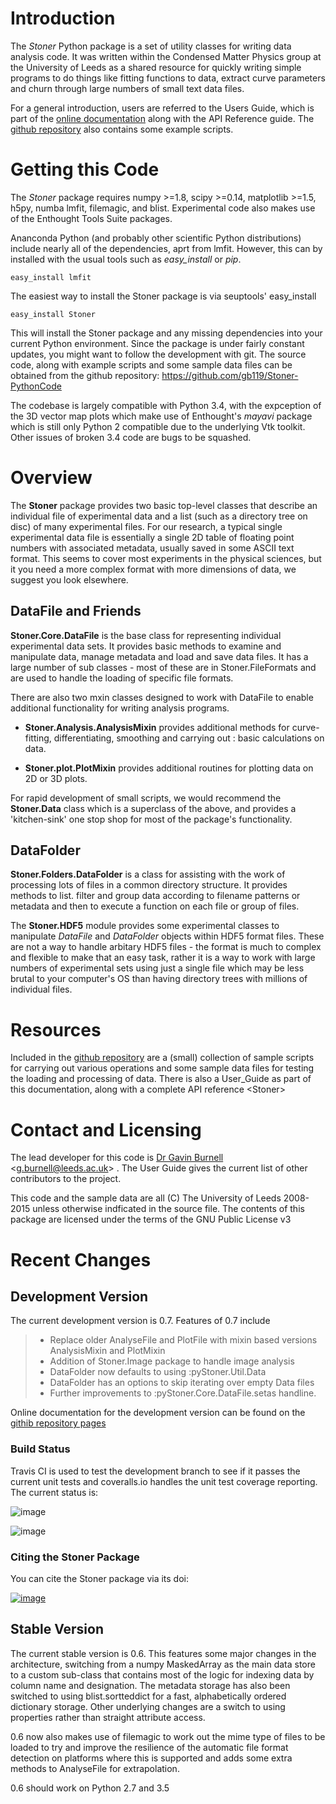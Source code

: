 Introduction
============

The *Stoner* Python package is a set of utility classes for writing data
analysis code. It was written within the Condensed Matter Physics group
at the University of Leeds as a shared resource for quickly writing
simple programs to do things like fitting functions to data, extract
curve parameters and churn through large numbers of small text data
files.

For a general introduction, users are referred to the Users Guide, which
is part of the [online documentation](http://pythonhosted.org/Stoner/)
along with the API Reference guide. The [github
repository](http://www.github.com/gb119/Stoner-PythonCode/) also
contains some example scripts.

Getting this Code
=================

The *Stoner* package requires numpy \>=1.8, scipy \>=0.14, matplotlib
\>=1.5, h5py, numba lmfit, filemagic, and blist. Experimental code also
makes use of the Enthought Tools Suite packages.

Ananconda Python (and probably other scientific Python distributions)
include nearly all of the dependencies, aprt from lmfit. However, this
can by installed with the usual tools such as *easy\_install* or *pip*.

``` {.sourceCode .sh}
easy_install lmfit
```

The easiest way to install the Stoner package is via seuptools'
easy\_install

``` {.sourceCode .sh}
easy_install Stoner
```

This will install the Stoner package and any missing dependencies into
your current Python environment. Since the package is under fairly
constant updates, you might want to follow the development with git. The
source code, along with example scripts and some sample data files can
be obtained from the github repository:
<https://github.com/gb119/Stoner-PythonCode>

The codebase is largely compatible with Python 3.4, with the expception
of the 3D vector map plots which make use of Enthought's *mayavi*
package which is still only Python 2 compatible due to the underlying
Vtk toolkit. Other issues of broken 3.4 code are bugs to be squashed.

Overview
========

The **Stoner** package provides two basic top-level classes that
describe an individual file of experimental data and a list (such as a
directory tree on disc) of many experimental files. For our research, a
typical single experimental data file is essentially a single 2D table
of floating point numbers with associated metadata, usually saved in
some ASCII text format. This seems to cover most experiments in the
physical sciences, but it you need a more complex format with more
dimensions of data, we suggest you look elsewhere.

DataFile and Friends
--------------------

**Stoner.Core.DataFile** is the base class for representing individual
experimental data sets. It provides basic methods to examine and
manipulate data, manage metadata and load and save data files. It has a
large number of sub classes - most of these are in Stoner.FileFormats
and are used to handle the loading of specific file formats.

There are also two mxin classes designed to work with DataFile to enable
additional functionality for writing analysis programs.

-   **Stoner.Analysis.AnalysisMixin** provides additional methods for curve-fitting, differentiating, smoothing and carrying out
    :   basic calculations on data.

-   **Stoner.plot.PlotMixin** provides additional routines for plotting
    data on 2D or 3D plots.

For rapid development of small scripts, we would recommend the
**Stoner.Data** class which is a superclass of the above, and provides a
'kitchen-sink' one stop shop for most of the package's functionality.

DataFolder
----------

**Stoner.Folders.DataFolder** is a class for assisting with the work of
processing lots of files in a common directory structure. It provides
methods to list. filter and group data according to filename patterns or
metadata and then to execute a function on each file or group of files.

The **Stoner.HDF5** module provides some experimental classes to
manipulate *DataFile* and *DataFolder* objects within HDF5 format files.
These are not a way to handle arbitary HDF5 files - the format is much
to complex and flexible to make that an easy task, rather it is a way to
work with large numbers of experimental sets using just a single file
which may be less brutal to your computer's OS than having directory
trees with millions of individual files.

Resources
=========

Included in the [github
repository](http://www.github.com/gb119/Stoner-PythonCode/) are a
(small) collection of sample scripts for carrying out various operations
and some sample data files for testing the loading and processing of
data. There is also a User\_Guide as part of this documentation, along
with a complete API reference \<Stoner\>

Contact and Licensing
=====================

The lead developer for this code is [Dr Gavin
Burnell](http://www.stoner.leeds.ac.uk/people/gb)
\<<g.burnell@leeds.ac.uk>\> . The User Guide gives the current list of
other contributors to the project.

This code and the sample data are all (C) The University of Leeds
2008-2015 unless otherwise indficated in the source file. The contents
of this package are licensed under the terms of the GNU Public License
v3

Recent Changes
==============

Development Version
-------------------

The current development version is 0.7. Features of 0.7 include

> -   Replace older AnalyseFile and PlotFile with mixin based versions
>     AnalysisMixin and PlotMixin
> -   Addition of Stoner.Image package to handle image analysis
> -   DataFolder now defaults to using :pyStoner.Util.Data
> -   DataFolder has an options to skip iterating over empty Data files
> -   Further improvements to :pyStoner.Core.DataFile.setas handline.

Online documentation for the development version can be found on the
[githib repository pages](http://gb119.github.io/Stoner-PythonCode)

### Build Status

Travis CI is used to test the development branch to see if it passes the
current unit tests and coveralls.io handles the unit test coverage
reporting. The current status is:

![image](https://travis-ci.org/gb119/Stoner-PythonCode.svg?branch=master%0A%20:target:%20https://travis-ci.org/gb119/Stoner-PythonCode)

![image](https://coveralls.io/repos/github/gb119/Stoner-PythonCode/badge.svg?branch=master%0A%20:target:%20https://coveralls.io/github/gb119/Stoner-PythonCode?branch=master)

### Citing the Stoner Package

You can cite the Stoner package via its doi:

[![image](https://zenodo.org/badge/17265/gb119/Stoner-PythonCode.svg)](https://zenodo.org/badge/latestdoi/17265/gb119/Stoner-PythonCode)

Stable Version
--------------

The current stable version is 0.6. This features some major changes in
the architecture, switching from a numpy MaskedArray as the main data
store to a custom sub-class that contains most of the logic for indexing
data by column name and designation. The metadata storage has also been
switched to using blist.sortteddict for a fast, alphabetically ordered
dictionary storage. Other underlying changes are a switch to using
properties rather than straight attribute access.

0.6 now also makes use of filemagic to work out the mime type of files
to be loaded to try and improve the resilience of the automatic file
format detection on platforms where this is supported and adds some
extra methods to AnalyseFile for extrapolation.

0.6 should work on Python 2.7 and 3.5
